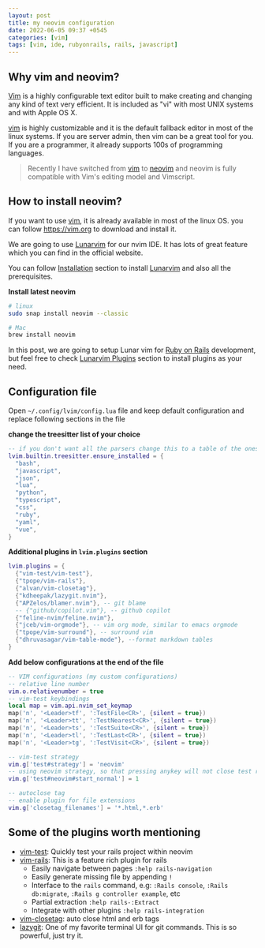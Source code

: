 ```yaml
---
layout: post
title: my neovim configuration
date: 2022-06-05 09:37 +0545
categories: [vim]
tags: [vim, ide, rubyonrails, rails, javascript]
---
```


## Why vim and neovim?

[Vim](https://vim.org) is a highly configurable text editor built to make creating and changing any kind of text very efficient. It is included as "vi" with most UNIX systems and with Apple OS X.

[vim](https://vim.org) is highly customizable and it is the default fallback editor in most of the linux systems. If you are server admin, then vim can be a great tool for you. If you are a programmer, it already supports 100s of programming languages.

> Recently I have switched  from [vim](https://vim.org) to [neovim](https://neovim.io) and neovim is fully compatible with Vim's editing model and Vimscript.

## How to install neovim?

If you want to use [vim](https://vim.org), it is already available in most of the linux OS. you can follow https://vim.org to download and install it.

We are going to use [Lunarvim](https://www.lunarvim.org/#opinionated) for our nvim IDE. It has lots of great feature which you can find in the official website. 

You can follow [Installation](https://www.lunarvim.org/01-installing.html#prerequisites) section to install [Lunarvim](https://www.lunarvim.org) and also all the prerequisites.

__Install latest neovim__

```sh
# linux
sudo snap install neovim --classic

# Mac
brew install neovim
```

In this post, we are going to setup Lunar vim for [Ruby on Rails](https://rubyonrails.org) development, but feel free to check [Lunarvim Plugins](https://www.lunarvim.org/plugins/#plugins) section to install plugins as your need.

## Configuration file

Open `~/.config/lvim/config.lua` file and keep default configuration and replace following sections in the file

__change the treesitter list of your choice__

```lua
-- if you don't want all the parsers change this to a table of the ones you want
lvim.builtin.treesitter.ensure_installed = {
  "bash",
  "javascript",
  "json",
  "lua",
  "python",
  "typescript",
  "css",
  "ruby",
  "yaml",
  "vue",
}
```

__Additional plugins in `lvim.plugins` section__

```lua
lvim.plugins = {
  {"vim-test/vim-test"},
  {"tpope/vim-rails"},
  {"alvan/vim-closetag"},
  {"kdheepak/lazygit.nvim"},
  {"APZelos/blamer.nvim"}, -- git blame
  -- {"github/copilot.vim"}, -- github copilot
  {"feline-nvim/feline.nvim"},
  {"jceb/vim-orgmode"}, -- vim org mode, similar to emacs orgmode
  {"tpope/vim-surround"}, -- surround vim
  {"dhruvasagar/vim-table-mode"}, --format markdown tables
}
```

__Add below configurations at the end of the file__

```lua
-- VIM configurations (my custom configurations)
-- relative line number
vim.o.relativenumber = true
-- vim-test keybindings
local map = vim.api.nvim_set_keymap
map('n', '<Leader>tf', ':TestFile<CR>', {silent = true})
map('n', '<Leader>tt', ':TestNearest<CR>', {silent = true})
map('n', '<Leader>ts', ':TestSuite<CR>', {silent = true})
map('n', '<Leader>tl', ':TestLast<CR>', {silent = true})
map('n', '<Leader>tg', ':TestVisit<CR>', {silent = true})

-- vim-test strategy
vim.g['test#strategy'] = 'neovim'
-- using neovim strategy, so that pressing anykey will not close test result window
vim.g['test#neovim#start_normal'] = 1

-- autoclose tag
-- enable plugin for file extensions
vim.g['closetag_filenames'] = '*.html,*.erb'
```

## Some of the plugins worth mentioning

- [vim-test](https://github.com/vim-test/vim-test): Quickly test your rails project within neovim
- [vim-rails](https://github.com/tpope/vim-rails): This is a feature rich plugin for rails
  - Easily navigate between pages `:help rails-navigation`
  - Easily generate missing file by appending `!`
  - Interface to the `rails` command, e.g: `:Rails console`, `:Rails db:migrate`, `:Rails g controller example`, etc
  - Partial extraction `:help rails-:Extract`
  - Integrate with other plugins `:help rails-integration`
- [vim-closetag](https://github.com/alvan/vim-closetag): auto close html and erb tags
- [lazygit](https://github.com/jesseduffield/lazygit): One of my favorite terminal UI for git commands. This is so powerful, just try it.

